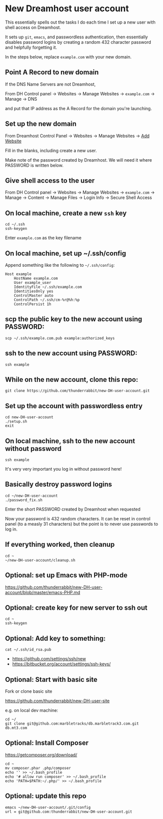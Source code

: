 # New Dreamhost user account

This essentially spells out the tasks I do each time I set up a new user with shell access on Dreamhost.

It sets up `git`, `emacs`, and passwordless authentication, then essentially disables password logins by creating a random 432 character password and helpfully forgetting it.

In the steps below, replace `example.com` with your new domain.

## Point A Record to new domain

If the DNS Name Servers are not Dreamhost,

From DH Control panel -> Websites -> Manage Websites -> `example.com` -> Manage -> DNS

and put that IP address as the A Record for the domain you're launching.

## Set up the new domain

From Dreamhost Control Panel -> Websites -> Manage Websites -> [Add Website](https://panel.dreamhost.com/index.cgi?tree=domain.dashboard#/website-adding/domain)

Fill in the blanks, including create a new user.

Make note of the password created by Dreamhost.  We will need it where PASSWORD is written below.

## Give shell access to the user

From DH Control panel -> Websites -> Manage Websites -> `example.com` -> Manage -> Content -> Manage Files -> Login Info -> Secure Shell Access

## On local machine, create a new `ssh` key
    cd ~/.ssh
    ssh-keygen

Enter `example.com` as the key filename

## On local machine, set up ~/.ssh/config

Append something like the following to `~/.ssh/config`:

    Host example
        HostName example.com
        User example_user
        IdentityFile ~/.ssh/example.com
        IdentitiesOnly yes
        ControlMaster auto
        ControlPath ~/.ssh/cm-%r@%h:%p
        ControlPersist 1h

## scp the public key to the new account using PASSWORD:

    scp ~/.ssh/example.com.pub example:authorized_keys

## ssh to the new account using PASSWORD:

    ssh example

## While on the new account, clone this repo:

    git clone https://github.com/thunderrabbit/new-DH-user-account.git

## Set up the account with passwordless entry

    cd new-DH-user-account
    ./setup.sh
    exit

## On local machine, ssh to the new account without password

    ssh example

It's very very important you log in without password here!

## Basically destroy password logins

    cd ~/new-DH-user-account
    ./password_fix.sh

Enter the short PASSWORD created by Dreamhost when requested

Now your password is 432 random characters.
It can be reset in control panel (to a measly 31 characters) but
the point is to never use passwords to log in.

## If everything worked, then cleanup

    cd ~
    ~/new-DH-user-account/cleanup.sh

## Optional: set up Emacs with PHP-mode

https://github.com/thunderrabbit/new-DH-user-account/blob/master/emacs-PHP.md

## Optional: create key for new server to ssh out

    cd ~
    ssh-keygen

## Optional: Add key to something:

    cat ~/.ssh/id_rsa.pub

* https://github.com/settings/ssh/new
* https://bitbucket.org/account/settings/ssh-keys/

## Optional: Start with basic site

Fork or clone basic site

https://github.com/thunderrabbit/new-DH-user-site

e.g. on local dev machine:

    cd ~/
    git clone git@github.com:marbletracks/db.marbletrack3.com.git db.mt3.com

## Optional: Install Composer

https://getcomposer.org/download/

    cd ~
    mv composer.phar .php/composer
    echo '' >> ~/.bash_profile
    echo '# allow run composer' >> ~/.bash_profile
    echo 'PATH=$PATH:~/.php/' >> ~/.bash_profile

## Optional: update this repo

    emacs ~/new-DH-user-account/.git/config
    url = git@github.com:thunderrabbit/new-DH-user-account.git
